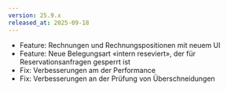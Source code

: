 ```yaml
---
version: 25.9.x
released_at: 2025-09-18
---
```


- Feature: Rechnungen und Rechnungspositionen mit neuem UI
- Feature: Neue Belegungsart «intern reseviert», der für Reservationsanfragen gesperrt ist
- Fix: Verbesserungen am der Performance
- Fix: Verbesserungen an der Prüfung von Überschneidungen
